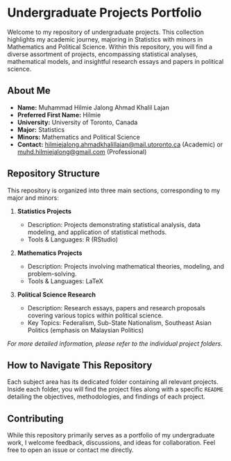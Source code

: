 # Undergraduate Projects Portfolio

Welcome to my repository of undergraduate projects. This collection highlights my academic journey, majoring in Statistics with minors in Mathematics and Political Science. Within this repository, you will find a diverse assortment of projects, encompassing statistical analyses, mathematical models, and insightful research essays and papers in political science.

## About Me

- **Name:** Muhammad Hilmie Jalong Ahmad Khalil Lajan
- **Preferred First Name:** Hilmie
- **University:** University of Toronto, Canada
- **Major:** Statistics
- **Minors:** Mathematics and Political Science
- **Contact:** hilmiejalong.ahmadkhalillajan@mail.utoronto.ca (Academic) or muhd.hilmiejalong@gmail.com (Professional)

## Repository Structure

This repository is organized into three main sections, corresponding to my major and minors:

1. **Statistics Projects**
   - Description: Projects demonstrating statistical analysis, data modeling, and application of statistical methods.
   - Tools & Languages: R (RStudio)

2. **Mathematics Projects**
   - Description: Projects involving mathematical theories, modeling, and problem-solving.
   - Tools & Languages: LaTeX

3. **Political Science Research**
   - Description: Research essays, papers and research proposals covering various topics within political science.
   - Key Topics: Federalism, Sub-State Nationalism, Southeast Asian Politics (emphasis on Malaysian Politics)

*For more detailed information, please refer to the individual project folders.*

## How to Navigate This Repository

Each subject area has its dedicated folder containing all relevant projects. Inside each folder, you will find the project files along with a specific `README` detailing the objectives, methodologies, and findings of each project.

## Contributing

While this repository primarily serves as a portfolio of my undergraduate work, I welcome feedback, discussions, and ideas for collaboration. Feel free to open an issue or contact me directly.
